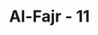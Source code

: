 ---
title: "Al-Fajr - 11"
no: 11
arabic_no: ١١
ayah: الَّذِيْنَ طَغَوْا فِى الْبِلَادِۖ
translation: "yang berbuat sewenang-wenang dalam negeri,"
tafsir: "Semua bangsa yang telah disebutkan di atas, yaitu kaum 'Ad, Samud, dan Fir'aun telah melakukan kesewenang-wenangan di bumi ini, yaitu mempertuhankan manusia atau benda dan memperkosa hak-hak asasi manusia."
---